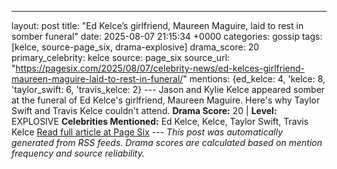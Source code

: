 ---
layout: post
title: "Ed Kelce’s girlfriend, Maureen Maguire, laid to rest in somber funeral"
date: 2025-08-07 21:15:34 +0000
categories: gossip
tags: [kelce, source-page_six, drama-explosive]
drama_score: 20
primary_celebrity: kelce
source: page_six
source_url: "https://pagesix.com/2025/08/07/celebrity-news/ed-kelces-girlfriend-maureen-maguire-laid-to-rest-in-funeral/"
mentions: {ed_kelce: 4, 'kelce: 8, 'taylor_swift: 6, 'travis_kelce: 2} --- Jason and Kylie Kelce appeared somber at the funeral of Ed Kelce's girlfriend, Maureen Maguire. Here's why Taylor Swift and Travis Kelce couldn't attend. **Drama Score:** 20 | **Level:** EXPLOSIVE **Celebrities Mentioned:** Ed Kelce, Kelce, Taylor Swift, Travis Kelce [Read full article at Page Six](https://pagesix.com/2025/08/07/celebrity-news/ed-kelces-girlfriend-maureen-maguire-laid-to-rest-in-funeral/) --- *This post was automatically generated from RSS feeds. Drama scores are calculated based on mention frequency and source reliability.*